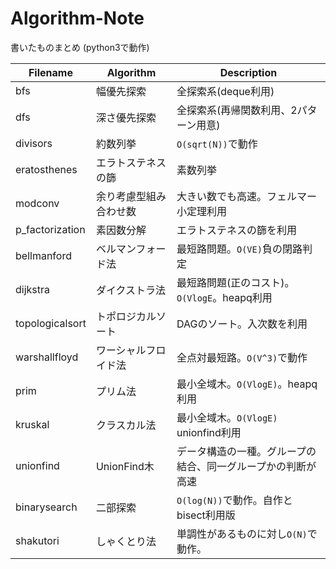 # Algorithm-Note
書いたものまとめ
(python3で動作)

|Filename|Algorithm|Description|
|---|---|---|
|bfs|幅優先探索|全探索系(deque利用)|
|dfs|深さ優先探索|全探索系(再帰関数利用、2パターン用意)|
|divisors|約数列挙|`O(sqrt(N))`で動作|
|eratosthenes|エラトステネスの篩|素数列挙|
|modconv|余り考慮型組み合わせ数|大きい数でも高速。フェルマー小定理利用|
|p_factorization|素因数分解|エラトステネスの篩を利用|
|bellmanford|ベルマンフォード法|最短路問題。`O(VE)`負の閉路判定|
|dijkstra|ダイクストラ法|最短路問題(正のコスト)。`O(VlogE`。heapq利用|
|topologicalsort|トポロジカルソート|DAGのソート。入次数を利用|
|warshallfloyd|ワーシャルフロイド法|全点対最短路。`O(V^3)`で動作|
|prim|プリム法|最小全域木。`O(VlogE)`。heapq利用|
|kruskal|クラスカル法|最小全域木。`O(VlogE)` unionfind利用|
|unionfind|UnionFind木|データ構造の一種。グループの結合、同一グループかの判断が高速|
|binarysearch|二部探索|`O(log(N))`で動作。自作とbisect利用版|
|shakutori|しゃくとり法|単調性があるものに対し`O(N)`で動作。|